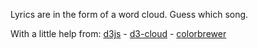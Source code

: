 Lyrics are in the form of a word cloud. Guess which song.


With a little help from: <a href="https://github.com/mbostock/d3.git"
			target="_blank">d3js</a> - <a
			href="https://github.com/jasondavies/d3-cloud" target="_blank">d3-cloud</a>
			- <a
			href="https://github.com/mbostock/d3/tree/master/lib/colorbrewer"
			target="_blank">colorbrewer</a>
